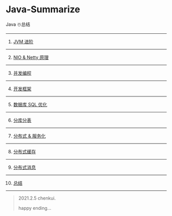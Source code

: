 # Java-Summarize


Java ☃️总结

---

1. [JVM 进阶](https://github.com/oliverschen/Java-Summarize/blob/main/doc/JVM.md)

---

2. [NIO & Netty 原理](https://github.com/oliverschen/Java-Summarize/blob/main/doc/NIO.md)

---

3. [并发编程](https://github.com/oliverschen/Java-Summarize/blob/main/doc/并发编程.md)

---

4. [开发框架](https://github.com/oliverschen/Java-Summarize/blob/main/doc/框架.md)

---

5. [数据库 SQL 优化](https://github.com/oliverschen/Java-Summarize/blob/main/doc/MySql.md)

---

6. [分库分表]()

---

7. [分布式 & 服务化]()

---

8. [分布式缓存]()

---

9. [分布式消息]()

---

10. [总结]()

---

> 2021.2.5  chenkui.
>
> happy ending...			


